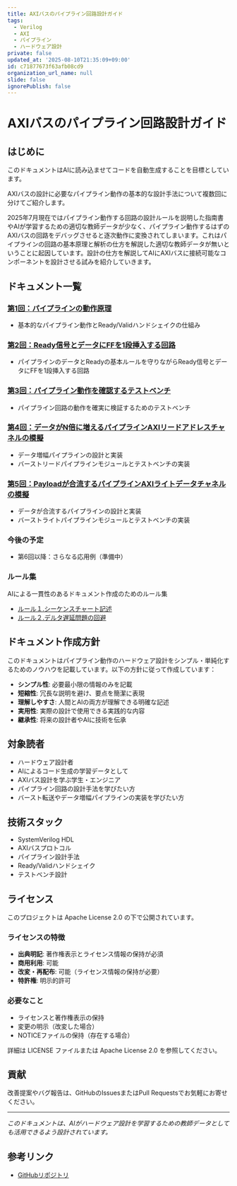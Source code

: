 ```yaml
---
title: AXIバスのパイプライン回路設計ガイド
tags:
  - Verilog
  - AXI
  - パイプライン
  - ハードウェア設計
private: false
updated_at: '2025-08-10T21:35:09+09:00'
id: c71877673f63afb08cd9
organization_url_name: null
slide: false
ignorePublish: false
---
```

# AXIバスのパイプライン回路設計ガイド

## はじめに

このドキュメントはAIに読み込ませてコードを自動生成することを目標としています。

AXIバスの設計に必要なパイプライン動作の基本的な設計手法について複数回に分けてご紹介します。

2025年7月現在ではパイプライン動作する回路の設計ルールを説明した指南書やAIが学習するための適切な教師データが少なく、パイプライン動作するはずのAXIバスの回路をデバッグさせると逐次動作に変換されてしまいます。これはパイプラインの回路の基本原理と解析の仕方を解説した適切な教師データが無いということに起因しています。設計の仕方を解説してAIにAXIバスに接続可能なコンポーネントを設計させる試みを紹介していきます。

## ドキュメント一覧

### [第1回：パイプラインの動作原理](https://qiita.com/hwengjp/items/6b5042a337353d923fb4)
 - 基本的なパイプライン動作とReady/Validハンドシェイクの仕組み

### [第2回：Ready信号とデータにFFを1段挿入する回路](https://qiita.com/hwengjp/items/fef41aedf5fd22b52046)
 - パイプラインのデータとReadyの基本ルールを守りながらReady信号とデータにFFを1段挿入する回路

### [第3回：パイプライン動作を確認するテストベンチ](https://qiita.com/hwengjp/items/7772fc5593d66c94b452)
 - パイプライン回路の動作を確実に検証するためのテストベンチ

### [第4回：データがN倍に増えるパイプラインAXIリードアドレスチャネルの模擬](https://qiita.com/hwengjp/items/02652260c79489513dc8)
 - データ増幅パイプラインの設計と実装
 - バーストリードパイプラインモジュールとテストベンチの実装

### [第5回：Payloadが合流するパイプラインAXIライトデータチャネルの模擬](https://qiita.com/hwengjp/items/67484682dece95e8d2fb)
 - データが合流するパイプラインの設計と実装
 - バーストライトパイプラインモジュールとテストベンチの実装

### 今後の予定
- 第6回以降：さらなる応用例（準備中）

### ルール集
AIによる一貫性のあるドキュメント作成のためのルール集

- [ルール１.シーケンスチャート記述](https://qiita.com/hwengjp/items/1aebda802f415973065a)
- [ルール２.デルタ遅延問題の回避](https://qiita.com/hwengjp/items/1610f8b60cc5053ee0fa)

## ドキュメント作成方針

このドキュメントはパイプライン動作のハードウェア設計をシンプル・単純化するためのノウハウを記載しています。以下の方針に従って作成しています：

- **シンプル性**: 必要最小限の情報のみを記載
- **短縮性**: 冗長な説明を避け、要点を簡潔に表現
- **理解しやすさ**: 人間とAIの両方が理解できる明確な記述
- **実用性**: 実際の設計で使用できる実践的な内容
- **継承性**: 将来の設計者やAIに技術を伝承

## 対象読者

- ハードウェア設計者
- AIによるコード生成の学習データとして
- AXIバス設計を学ぶ学生・エンジニア
- パイプライン回路の設計手法を学びたい方
- バースト転送やデータ増幅パイプラインの実装を学びたい方

## 技術スタック

- SystemVerilog HDL
- AXIバスプロトコル
- パイプライン設計手法
- Ready/Validハンドシェイク
- テストベンチ設計

## ライセンス

このプロジェクトは Apache License 2.0 の下で公開されています。

### ライセンスの特徴
- **出典明記**: 著作権表示とライセンス情報の保持が必須
- **商用利用**: 可能
- **改変・再配布**: 可能（ライセンス情報の保持が必要）
- **特許権**: 明示的許可

### 必要なこと
- ライセンスと著作権表示の保持
- 変更の明示（改変した場合）
- NOTICEファイルの保持（存在する場合）

詳細は LICENSE ファイルまたは Apache License 2.0 を参照してください。

## 貢献

改善提案やバグ報告は、GitHubのIssuesまたはPull Requestsでお気軽にお寄せください。

---

*このドキュメントは、AIがハードウェア設計を学習するための教師データとしても活用できるよう設計されています。*

## 参考リンク

* [GitHubリポジトリ](https://github.com/hwengjp/axi_pipeline_design_guide)
